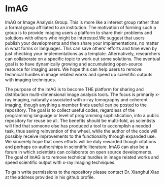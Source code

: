 # ImAG
ImAG or Image Analysis Group. This is more like a interest group rather than a formal group affiliated to an institution. The motivation of forming such a group is to provide imaging users a platform to share their problems and solutions with others who might be interested.We suggest that users publish your developments and then share your implementations, no matter in what forms or languages. This can save others’ efforts and time even by just checking your implementations as a template. Alternatively, researchers can collaborate on a specific topic to work out some solutions. The eventual goal is to have dynamically growing and accumulating open-source resource for imaging users. We hope this can help users to remove technical hurdles in image related works and speed up scientific outputs with imaging techniques. 

The purpose of the ImAG is to become THE platform for sharing and distribution multi-dimensional image analysis tools.  The focus is primarily x-ray imaging, naturally associated with x-ray tomography and coherent imaging, though anything a member finds useful can be posted to the repository.  The goal is to collect useful codes, regardless of the programming language or level of programming sophistication, into a public repository for reuse be all.  The benefits should be multi-fold, as scientists will find that someone else has produced a tool to accomplish a needed task, thus saving reinvention of the wheel, while the author of the code will possibly receive improvements to the functionality through expanded use.  We sincerely hope that ones efforts will be duly rewarded though citations and perhaps co-authorships in scientific literature. ImAG can also be a forum in which scientists can collaborate on open source developments. The goal of ImAG is to remove technical hurdles in image related works and speed scientific output with x-ray imaging techniques. 

To gain write permissions to the repository please contact Dr. Xianghui Xiao at the address provided in his github profile.
